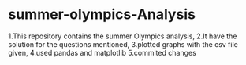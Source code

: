 # summer-olympics-Analysis
1.This repository contains the summer Olympics analysis, 
2.It have the solution for the questions mentioned,
3.plotted graphs with the csv file given,
4.used pandas and matplotlib
5.commited changes
